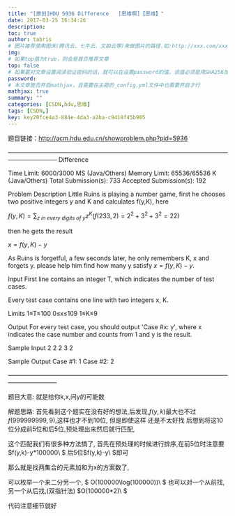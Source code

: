 ```yaml
---
title: "[原创]HDU 5936 Difference   [思维啊]【思维】"
date: 2017-03-25 16:34:26
description:
toc: true
author: tabris
# 图片推荐使用图床(腾讯云、七牛云、又拍云等)来做图片的路径.如:http://xxx.com/xxx.jpg
img:
# 如果top值为true，则会是首页推荐文章
top: false
# 如果要对文章设置阅读验证密码的话，就可以在设置password的值，该值必须是用SHA256加密后的密码，防止被他人识破
password:
# 本文章是否开启mathjax，且需要在主题的_config.yml文件中也需要开启才行
mathjax: true
summary: ""
categories: [CSDN,hdu,思维]
tags: [CSDN,]
key: key20fce4a3-884e-4da3-a2ba-c9418f45b905
---
```


题目链接：http://acm.hdu.edu.cn/showproblem.php?pid=5936

————————————————————————————————————————————
Difference

Time Limit: 6000/3000 MS (Java/Others)    Memory Limit: 65536/65536 K (Java/Others)
Total Submission(s): 733    Accepted Submission(s): 192


Problem Description
Little Ruins is playing a number game, first he chooses two positive integers y and K and calculates f(y,K), here

$f(y,K)=∑_{z\ in\ every\ digits\ of\ y}z^K(f(233,2)=2^2+3^2+3^2=22)$


then he gets the result

$x=f(y,K)−y$


As Ruins is forgetful, a few seconds later, he only remembers K, x and forgets y. please help him find how many y satisfy$\ x=f(y,K)−y$.


Input
First line contains an integer T, which indicates the number of test cases.

Every test case contains one line with two integers x, K.

Limits
1≤T≤100
0≤x≤109
1≤K≤9


Output
For every test case, you should output 'Case #x: y', where x indicates the case number and counts from 1 and y is the result.


Sample Input
2
2 2
3 2


Sample Output
Case #1: 1
Case #2: 2


————————————————————————————————————————————

题目大意:
就是给你k,x,问y的可能数


解题思路:
首先看到这个题实在没有好的想法,后发现,$f(y,k)$最大也不过$f(999999999,9)$,这样也才不到10位,
但是即使这样 还是不太好找 后想到将这10位分成前5位和后5位,预处理出来然后就行匹配,

这个匹配我们有很多种方法搞了,
首先在预处理的时候进行排序,在前5位时注意要 $f(y,k)-y*100000\ $ 后5位$f(y,k)-y\ $即可

那么就是找两集合的元素加和为x的方案数了,

可以枚举一个来二分另一个, $ O(100000\log(100000))\ $
也可以对一个从前找,另一个从后找,(双指针法)  $O(100000*2)\ $

代码注意细节就好
